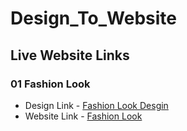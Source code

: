 # Design_To_Website


## Live Website Links

### 01 Fashion Look
- Design Link -  [Fashion Look Desgin](https://dribbble.com/shots/16636382-Fashion-Look-Website-concept#)
- Website Link - [Fashion Look](https://fashion-look-zeta.vercel.app/)
